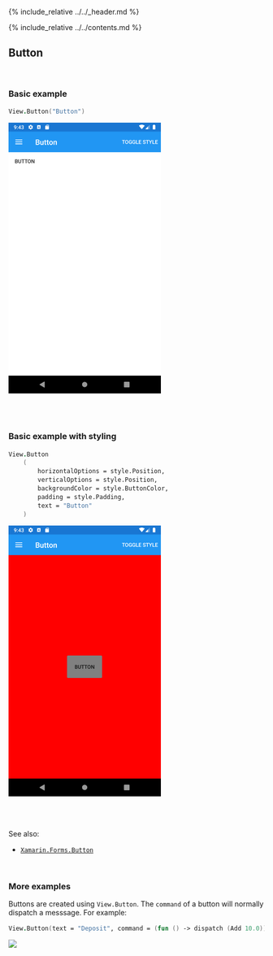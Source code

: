 {% include_relative ../../_header.md %}

{% include_relative ../../contents.md %}

Button
--------

<br /> 

### Basic example


```fsharp 
View.Button("Button")
```

<img src="../../images/views/Button-adr-basic.png" width="300">

<br /> <br /> 

### Basic example with styling

```fsharp 
View.Button
    (
        horizontalOptions = style.Position,
        verticalOptions = style.Position,
        backgroundColor = style.ButtonColor,
        padding = style.Padding,
        text = "Button"
    )
```


<img src="../../images/views/Button-adr-styled.png" width="300">

<br /> <br /> 

See also:

* [`Xamarin.Forms.Button`](https://docs.microsoft.com/en-us/dotnet/api/Xamarin.Forms.Button)

<br /> 

### More examples

Buttons are created using `View.Button`. The `command` of a button will normally dispatch a messsage.  For example:

```fsharp 
View.Button(text = "Deposit", command = (fun () -> dispatch (Add 10.0)))
```
<img src="https://user-images.githubusercontent.com/52166903/60180200-5dfc5b00-9817-11e9-87d1-e3d254b1cf2b.png" width="400">